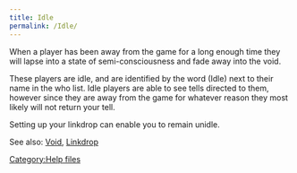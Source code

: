 ```yaml
---
title: Idle
permalink: /Idle/
---
```


When a player has been away from the game for a long enough time they
will lapse into a state of semi-consciousness and fade away into the
void.

These players are idle, and are identified by the word (Idle) next to
their name in the who list. Idle players are able to see tells directed
to them, however since they are away from the game for whatever reason
they most likely will not return your tell.

Setting up your linkdrop can enable you to remain unidle.

See also: [Void](Void "wikilink"), [Linkdrop](Linkdrop "wikilink")

[Category:Help files](Category:Help_files "wikilink")